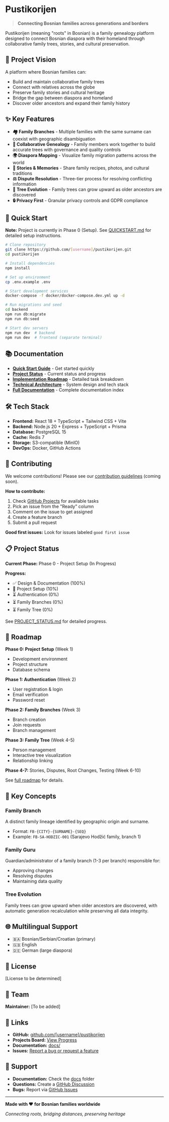 # Pustikorijen

> **Connecting Bosnian families across generations and borders**

Pustikorijen (meaning "roots" in Bosnian) is a family genealogy platform designed to connect Bosnian diaspora with their homeland through collaborative family trees, stories, and cultural preservation.

## 🌳 Project Vision

A platform where Bosnian families can:
- Build and maintain collaborative family trees
- Connect with relatives across the globe
- Preserve family stories and cultural heritage
- Bridge the gap between diaspora and homeland
- Discover older ancestors and expand their family history

## ✨ Key Features

- **🏘️ Family Branches** - Multiple families with the same surname can coexist with geographic disambiguation
- **👥 Collaborative Genealogy** - Family members work together to build accurate trees with governance and quality controls
- **🌍 Diaspora Mapping** - Visualize family migration patterns across the world
- **📖 Stories & Memories** - Share family recipes, photos, and cultural traditions
- **⚖️ Dispute Resolution** - Three-tier process for resolving conflicting information
- **🌱 Tree Evolution** - Family trees can grow upward as older ancestors are discovered
- **🔒 Privacy First** - Granular privacy controls and GDPR compliance

## 🚀 Quick Start

**Note:** Project is currently in Phase 0 (Setup). See [QUICKSTART.md](QUICKSTART.md) for detailed setup instructions.

```bash
# Clone repository
git clone https://github.com/[username]/pustikorijen.git
cd pustikorijen

# Install dependencies
npm install

# Set up environment
cp .env.example .env

# Start development services
docker-compose -f docker/docker-compose.dev.yml up -d

# Run migrations and seed
cd backend
npm run db:migrate
npm run db:seed

# Start dev servers
npm run dev  # backend
npm run dev  # frontend (separate terminal)
```

## 📚 Documentation

- **[Quick Start Guide](QUICKSTART.md)** - Get started quickly
- **[Project Status](PROJECT_STATUS.md)** - Current status and progress
- **[Implementation Roadmap](docs/08-implementation-roadmap.md)** - Detailed task breakdown
- **[Technical Architecture](docs/07-technical-architecture.md)** - System design and tech stack
- **[Full Documentation](docs/README.md)** - Complete documentation index

## 🛠️ Tech Stack

- **Frontend:** React 18 + TypeScript + Tailwind CSS + Vite
- **Backend:** Node.js 20 + Express + TypeScript + Prisma
- **Database:** PostgreSQL 15
- **Cache:** Redis 7
- **Storage:** S3-compatible (MinIO)
- **DevOps:** Docker, GitHub Actions

## 🤝 Contributing

We welcome contributions! Please see our [contribution guidelines](CONTRIBUTING.md) (coming soon).

**How to contribute:**
1. Check [GitHub Projects](https://github.com/[username]/pustikorijen/projects) for available tasks
2. Pick an issue from the "Ready" column
3. Comment on the issue to get assigned
4. Create a feature branch
5. Submit a pull request

**Good first issues:** Look for issues labeled `good first issue`

## 📋 Project Status

**Current Phase:** Phase 0 - Project Setup (In Progress)

**Progress:**
- ✅ Design & Documentation (100%)
- 🚧 Project Setup (10%)
- ⏳ Authentication (0%)
- ⏳ Family Branches (0%)
- ⏳ Family Tree (0%)

See [PROJECT_STATUS.md](PROJECT_STATUS.md) for detailed progress.

## 🎯 Roadmap

**Phase 0: Project Setup** (Week 1)
- Development environment
- Project structure
- Database schema

**Phase 1: Authentication** (Week 2)
- User registration & login
- Email verification
- Password reset

**Phase 2: Family Branches** (Week 3)
- Branch creation
- Join requests
- Branch management

**Phase 3: Family Tree** (Week 4-5)
- Person management
- Interactive tree visualization
- Relationship linking

**Phase 4-7:** Stories, Disputes, Root Changes, Testing (Week 6-10)

See [full roadmap](docs/08-implementation-roadmap.md) for details.

## 📖 Key Concepts

### Family Branch
A distinct family lineage identified by geographic origin and surname.
- Format: `FB-{CITY}-{SURNAME}-{SEQ}`
- Example: `FB-SA-HODZIC-001` (Sarajevo Hodžić family, branch 1)

### Family Guru
Guardian/administrator of a family branch (1-3 per branch) responsible for:
- Approving changes
- Resolving disputes
- Maintaining data quality

### Tree Evolution
Family trees can grow upward when older ancestors are discovered, with automatic generation recalculation while preserving all data integrity.

## 🌐 Multilingual Support

- 🇧🇦 Bosnian/Serbian/Croatian (primary)
- 🇬🇧 English
- 🇩🇪 German (large diaspora)

## 📄 License

[License to be determined]

## 👥 Team

**Maintainer:** [To be added]

## 🔗 Links

- **GitHub:** [github.com/[username]/pustikorijen](https://github.com/[username]/pustikorijen)
- **Projects Board:** [View Progress](https://github.com/[username]/pustikorijen/projects)
- **Documentation:** [docs/](docs/)
- **Issues:** [Report a bug or request a feature](https://github.com/[username]/pustikorijen/issues)

## 💬 Support

- **Documentation:** Check the [docs](docs/) folder
- **Questions:** Create a [GitHub Discussion](https://github.com/[username]/pustikorijen/discussions)
- **Bugs:** Report via [GitHub Issues](https://github.com/[username]/pustikorijen/issues)

---

**Made with ❤️ for Bosnian families worldwide**

*Connecting roots, bridging distances, preserving heritage*
